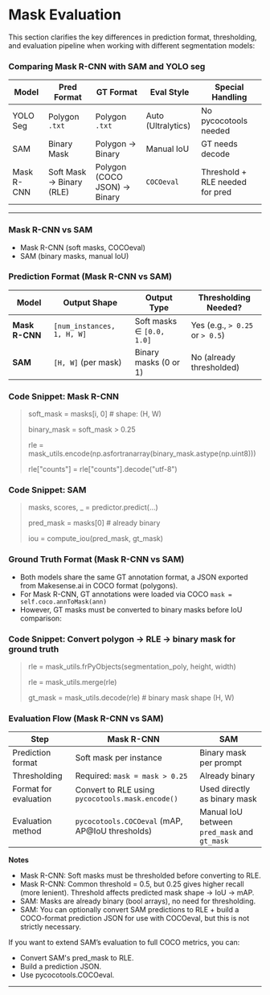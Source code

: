 # Mask Evaluation
This section clarifies the key differences in prediction format, thresholding, and evaluation pipeline when working with different segmentation models:

### Comparing Mask R-CNN with SAM and YOLO seg

| Model      | Pred Format              | GT Format           | Eval Style         | Special Handling                |
| ---------- | ------------------------ | ------------------- | ------------------ | ------------------------------- |
| YOLO Seg   | Polygon `.txt`           | Polygon `.txt`      | Auto (Ultralytics) | No pycocotools needed           |
| SAM        | Binary Mask              | Polygon → Binary    | Manual IoU         | GT needs decode                 |
| Mask R-CNN | Soft Mask → Binary (RLE) | Polygon (COCO JSON) -> Binary | `COCOeval`| Threshold + RLE needed for pred |

----

### Mask R-CNN vs SAM
- Mask R-CNN (soft masks, COCOeval)
- SAM (binary masks, manual IoU)

###  Prediction Format (Mask R-CNN vs SAM)

| Model          | Output Shape               | Output Type               | Thresholding Needed?              |
| -------------- | -------------------------- | ------------------------- | --------------------------------- |
| **Mask R-CNN** | `[num_instances, 1, H, W]` | Soft masks ∈ `[0.0, 1.0]` | Yes (e.g., `> 0.25` or `> 0.5`) |
| **SAM**        | `[H, W]` (per mask)        | Binary masks (0 or 1)     | No (already thresholded)        |

### Code Snippet: Mask R-CNN

> soft_mask = masks[i, 0]  # shape: (H, W)
> 
> binary_mask = soft_mask > 0.25
> 
> rle = mask_utils.encode(np.asfortranarray(binary_mask.astype(np.uint8)))
> 
> rle["counts"] = rle["counts"].decode("utf-8")

###  Code Snippet: SAM

> masks, scores, _ = predictor.predict(...)
> 
> pred_mask = masks[0]  # already binary
> 
> iou = compute_iou(pred_mask, gt_mask)

### Ground Truth Format (Mask R-CNN vs SAM)

- Both models share the same GT annotation format, a JSON exported from Makesense.ai in COCO format (polygons). 
- For Mask R-CNN, GT annotations were loaded via COCO `mask = self.coco.annToMask(ann)` 
- However, GT masks must be converted to binary masks before IoU comparison:

###  Code Snippet: Convert polygon → RLE → binary mask for ground truth

> rle = mask_utils.frPyObjects(segmentation_poly, height, width)
> 
> rle = mask_utils.merge(rle)
> 
> gt_mask = mask_utils.decode(rle)  # binary mask shape (H, W)

### Evaluation Flow (Mask R-CNN vs SAM)

| Step                  | **Mask R-CNN**                                   | **SAM**                                      |
| --------------------- | ------------------------------------------------ | -------------------------------------------- |
| Prediction format     | Soft mask per instance                           | Binary mask per prompt                       |
| Thresholding          | Required: `mask = mask > 0.25`                   | Already binary                             |
| Format for evaluation | Convert to RLE using `pycocotools.mask.encode()` | Used directly as binary mask                 |
| Evaluation method     | `pycocotools.COCOeval` (mAP, AP\@IoU thresholds) | Manual IoU between `pred_mask` and `gt_mask` |

**Notes**
- Mask R-CNN: Soft masks must be thresholded before converting to RLE.
- Mask R-CNN: Common threshold = 0.5, but 0.25 gives higher recall (more lenient). Threshold affects predicted mask shape → IoU → mAP.
- SAM: Masks are already binary (bool arrays), no need for thresholding.
- SAM: You can optionally convert SAM predictions to RLE + build a COCO-format prediction JSON for use with COCOeval, but this is not strictly necessary.

If you want to extend SAM’s evaluation to full COCO metrics, you can:

- Convert SAM's pred_mask to RLE.
- Build a prediction JSON.
- Use pycocotools.COCOeval.

---
